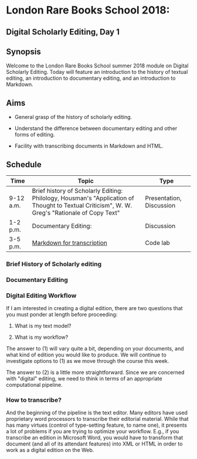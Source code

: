 # London Rare Books School 2018:
## Digital Scholarly Editing, Day 1

## Synopsis

Welcome to the London Rare Books School summer 2018 module on Digital Scholarly Editing. Today will feature an introduction to the history of textual editing, an introduction to documentary editing, and an introduction to Markdown.

## Aims

* General grasp of the history of scholarly editing.

* Understand the difference between documentary editing and other forms of editing.

* Facility with transcribing documents in Markdown and HTML.

## Schedule

Time | Topic | Type
---- | ---- | ----
9-12 a.m. | Brief history of Scholarly Editing: Philology, Housman's "Application of Thought to Textual Criticism", W. W. Greg's "Rationale of Copy Text"| Presentation, Discussion
1-2 p.m. | Documentary Editing: | Discussion
3-5 p.m. | [Markdown for transcription](#Digital-Editing-Workflow) | Code lab

### Brief History of Scholarly editing

### Documentary Editing

### Digital Editing Workflow

If I am interested in creating a digital edition, there are two questions that you must ponder at length before proceeding:

1. What is my text model?

2. What is my workflow?

The answer to (1) will vary quite a bit, depending on your documents, and what kind of edition you would like to produce. We will continue to investigate options to (1) as we move through the course this week.

The answer to (2) is a little more straightforward. Since we are concerned with "digital" editing, we need to think in terms of an appropriate computational pipeline.

### How to transcribe?

And the beginning of the pipeline is the text editor. Many editors have used proprietary word processors to transcribe their editorial material. While that has many virtues (control of type-setting feature, to name one), it presents a lot of problems if you are trying to optimize your workflow. E.g., if you transcribe an edition in Microsoft Word, you would have to transform that document (and all of its attendant features) into XML or HTML in order to work as a digital edition on the Web.
